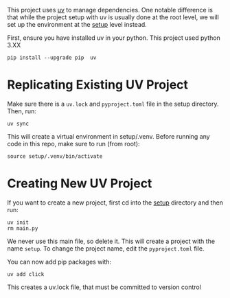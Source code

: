 This project uses [uv](https://docs.astral.sh/uv/guides/projects/) to manage dependencies. One notable difference is that while the project setup with uv is usually done at the root level, we will set up the environment at the [setup](../setup) level instead. 

First, ensure you have installed uv in your python. This project used python 3.XX
```console
pip install --upgrade pip  uv
```


# Replicating Existing UV Project

Make sure there is a `uv.lock` and `pyproject.toml` file in the setup directory. Then, run:

```console
uv sync
```

This will create a virtual environment in setup/.venv. Before running any code in this repo, make sure to run (from root):

```console
source setup/.venv/bin/activate
```


# Creating New UV Project

If you want to create a new project, first cd into the [setup](../setup) directory and then run:
```console
uv init
rm main.py
```
We never use this main file, so delete it. This will create a project with the name `setup`. To change the project name, edit the `pyproject.toml` file. 

You can now add pip packages with:
```console
uv add click
```

This creates a uv.lock file, that must be committed to version control
